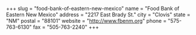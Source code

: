 +++
slug = "food-bank-of-eastern-new-mexico"
name = "Food Bank of Eastern New Mexico"
address = "2217 East Brady St."
city = "Clovis"
state = "NM"
postal = "88101"
website = "http://www.fbenm.org"
phone = "575-763-6130"
fax = "505-763-2240"
+++
